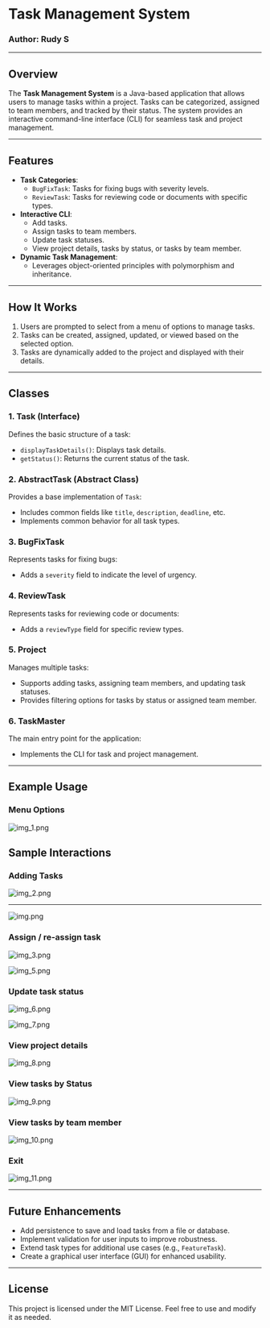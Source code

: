 # Task Management System

### Author: Rudy S

---

## Overview

The **Task Management System** is a Java-based application that allows users to manage tasks within a project. Tasks can be categorized, assigned to team members, and tracked by their status. The system provides an interactive command-line interface (CLI) for seamless task and project management.

---

## Features

- **Task Categories**:
    - `BugFixTask`: Tasks for fixing bugs with severity levels.
    - `ReviewTask`: Tasks for reviewing code or documents with specific types.
- **Interactive CLI**:
    - Add tasks.
    - Assign tasks to team members.
    - Update task statuses.
    - View project details, tasks by status, or tasks by team member.
- **Dynamic Task Management**:
    - Leverages object-oriented principles with polymorphism and inheritance.

---

## How It Works

1. Users are prompted to select from a menu of options to manage tasks.
2. Tasks can be created, assigned, updated, or viewed based on the selected option.
3. Tasks are dynamically added to the project and displayed with their details.

---

## Classes

### 1. Task (Interface)
Defines the basic structure of a task:
- `displayTaskDetails()`: Displays task details.
- `getStatus()`: Returns the current status of the task.

### 2. AbstractTask (Abstract Class)
Provides a base implementation of `Task`:
- Includes common fields like `title`, `description`, `deadline`, etc.
- Implements common behavior for all task types.

### 3. BugFixTask
Represents tasks for fixing bugs:
- Adds a `severity` field to indicate the level of urgency.

### 4. ReviewTask
Represents tasks for reviewing code or documents:
- Adds a `reviewType` field for specific review types.

### 5. Project
Manages multiple tasks:
- Supports adding tasks, assigning team members, and updating task statuses.
- Provides filtering options for tasks by status or assigned team member.

### 6. TaskMaster
The main entry point for the application:
- Implements the CLI for task and project management.

---

## Example Usage

### Menu Options
![img_1.png](Images/img_1.png)

## Sample Interactions

### Adding Tasks
![img_2.png](Images/img_2.png)  

---

![img.png](Images/img.png)

### Assign / re-assign task
![img_3.png](Images/img_3.png)

![img_5.png](Images/img_5.png)

### Update task status
![img_6.png](../../Desktop/TaskManager1/TaskManager1/TaskManager11/Images/img_6.png)

![img_7.png](../../Desktop/TaskManager1/TaskManager1/TaskManager11/Images/img_7.png)

### View project details
![img_8.png](Images/img_8.png)

###  View tasks by Status
![img_9.png](Images/img_9.png)

### View tasks by team member
![img_10.png](Images/img_10.png)

### Exit
![img_11.png](Images/img_11.png)


---

## Future Enhancements

- Add persistence to save and load tasks from a file or database.
- Implement validation for user inputs to improve robustness.
- Extend task types for additional use cases (e.g., `FeatureTask`).
- Create a graphical user interface (GUI) for enhanced usability.

---

## License

This project is licensed under the MIT License. Feel free to use and modify it as needed.




